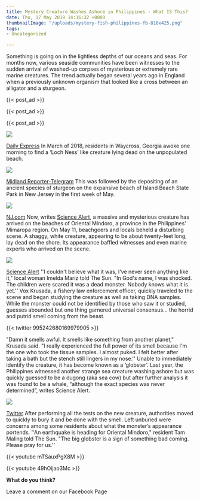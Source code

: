 ```yaml
---
title: Mystery Creature Washes Ashore in Philippines - What IS This?
date: Thu, 17 May 2018 14:16:32 +0000
thumbnailImage: "/uploads/mystery-fish-philippines-fb-810x425.png"
tags:
- Uncategorized

---
```

Something is going on in the lightless depths of our oceans and seas. For months now, various seaside communities have been witnesses to the sudden arrival of washed-up corpses of mysterious or extremely rare marine creatures. The trend actually began several years ago in England when a previously unknown organism that looked like a cross between an alligator and a sturgeon.

{{< post_ad >}}

{{< post_ad >}}

{{< post_ad >}}

![](http://newsattorneys.staging.wpengine.com/wp-content/uploads/2018/05/mystery-fish.jpg)

[Daily Express](https://cdn.images.express.co.uk/img/dynamic/1/590x/secondary/find-327024.jpg) In March of 2018, residents in Waycross, Georgia awoke one morning to find a ‘Loch Ness’ like creature lying dead on the unpopulated beach.

![](http://newsattorneys.staging.wpengine.com/wp-content/uploads/2018/05/mystery-fish-waycross-ga.jpg)

[Midland Reporter-Telegram](https://www.mrt.com/weird/article/Mysterious-Nessie-like-sea-creature-washes-up-12764833.php) This was followed by the depositing of an ancient species of sturgeon on the expansive beach of Island Beach State Park in New Jersey in the first week of May.

![](http://newsattorneys.staging.wpengine.com/wp-content/uploads/2018/05/mystery-fish-nj.jpg)

[NJ.com](https://image.nj.com/home/njo-media/width600/img/ocean_impact/photo/STURGEON03.jpg) Now, writes [Science Alert](https://www.sciencealert.com/massive-hairy-globster-washes-ashore-philippines-unidentified-sea-monster-whale), a massive and mysterious creature has arrived on the beaches of Oriental Mindoro, a province in the Philippines' Mimaropa region. On May 11, beachgoers and locals beheld a disturbing scene. A shaggy, white creature, appearing to be about twenty-feet long, lay dead on the shore. Its appearance baffled witnesses and even marine experts who arrived on the scene.

![](http://newsattorneys.staging.wpengine.com/wp-content/uploads/2018/05/mystery-fish-globster-philippines-1024x415.jpg)

[Science Alert](https://www.sciencealert.com/massive-hairy-globster-washes-ashore-philippines-unidentified-sea-monster-whale) ''I couldn't believe what it was, I've never seen anything like it," local woman Imelda Mariz told The Sun. "In God's name, I was shocked. The children were scared it was a dead monster. Nobody knows what it is yet.'' Vox Krusada, a fishery law enforcement officer, quickly traveled to the scene and began studying the creature as well as taking DNA samples. While the monster could not be identified by those who saw it or studied, guesses abounded but one thing garnered universal consensus... the horrid and putrid smell coming from the beast.

{{< twitter 995242680169979905 >}}

"Damn it smells awful. It smells like something from another planet," Krusada said. "I really experienced the full power of its smell because I'm the one who took the tissue samples. I almost puked. I felt better after taking a bath but the stench still lingers in my nose.'' Unable to immediately identify the creature, it has become known as a ‘globster’. Last year, the Philippines witnessed another strange sea creature washing ashore but was quickly guessed to be a dugong (aka sea cow) but after further analysis it was found to be a whale, “although the exact species was never determined”, writes Science Alert.

![](http://newsattorneys.staging.wpengine.com/wp-content/uploads/2018/05/mystery-fish-philippines.jpg)

[Twitter](https://twitter.com/ruffaluci08/status/834931311735275521) After performing all the tests on the new creature, authorities moved to quickly to bury it and be done with the smell. Left unburied were concerns among some residents about what the monster’s appearance portends. ''An earthquake is heading for Oriental Mindoro," resident Tam Maling told The Sun. "The big globster is a sign of something bad coming. Please pray for us.''

{{< youtube mTSauxPgX8M >}}

{{< youtube 49hOijao3Mc >}}

**What do you think?**

Leave a comment on our Facebook Page
